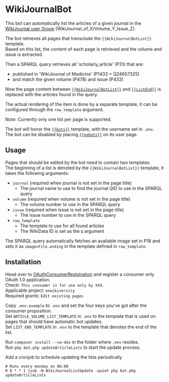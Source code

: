 # WikiJournalBot
This bot can automatically list the articles of a given journal in the [WikiJournal user Group](https://en.wikiversity.org/wiki/WikiJournal_User_Group) (WikiJournal_of_X/Volume_Y_Issue_Z).

The bot retrieves all pages that transclude the `{{WikiJournalBotList}}` template.  
Based on this list, the content of each page is retrieved and the volume and issue is extracted.

Then a SPARQL query retrieves all 'scholarly_article' (P31) that are:
- published in 'WikiJournal of Medicine' (P1433 = Q24657325)
- and match the given volume (P478) and issue (P433)

Now the page content between [`{{WikiJournalBotList}}`](https://en.wikiversity.org/wiki/Template:WikiJournalBotList) and [`{{ListEnd}}`](https://en.wikiversity.org/wiki/Template:ListEnd) is replaced with the articles found in the query.

The actual rendering of the item is done by a separate template, it can be configured through the `row_template` argument.

Note: Currently only one list per page is supported.

The bot will honor the [`{{bots}}`](https://en.wikipedia.org/wiki/Template:Bots) template, with the username set in `.env`.  
The bot can be disabled by placing [`{{nobots}}`](https://en.wikipedia.org/wiki/Template:nobots) on its user page.

## Usage
Pages that should be edited by the bot need to contain two templates.  
The beginning of a list is denoted by the `{{WikiJournalBotList}}` template, it takes the following arguments:
- `journal` (required when journal is not set in the page title)
  - The journal name to use to find the journal QID to use in the SPARQL query
- `volume` (required when volume is not set in the page title)
  - The volume number to use in the SPARQL query
- `issue` (required when issue is not set in the page title)
    - The issue number to use in the SPARQL query
- `row_template`
  - The template to use for all found articles
  - The WikiData ID is set as the `Q` argument

The SPARQL query automatically fetches an available image set in P18 and sets it as `image=File.ending` in the template
defined in `row_template`.

## Installation
Head over to [OAuthConsumerRegistration](https://meta.wikimedia.org/wiki/Special:OAuthConsumerRegistration/propose) and register a consumer only OAuth 1.0 application.  
Check: `This consumer is for use only by XXX.`  
Applicable project: `enwikiversity`  
Required grants: `Edit existing pages`  

Copy `.env.example` to `.env` and set the four keys you've got after the consumer proposition.  
Set `ARTICLE_VOLUME_LIST_TEMPLATE` in `.env` to the template that is used on pages that should have automatic bot updates.  
Set `LIST_END_TEMPLATE` in `.env` to the template that denotes the end of the list.

Run `composer install --no-dev` in the folder where `.env` resides.  
Run `php bot.php updateArticleLists` to start the update process.  

Add a cronjob to schedule updating the lists periodically
```
# Runs every monday on 06:00
0 6 * * 1 jsub -N WikiJournalListUpdate -quiet php bot.php updateArticleLists
```